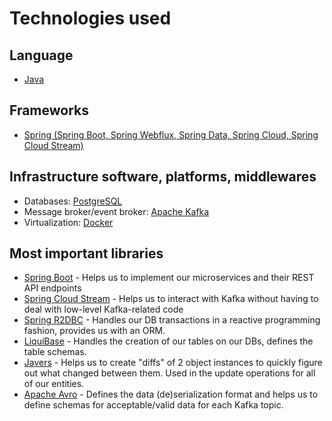 # Technologies used

## Language

* [Java][java]

## Frameworks

* [Spring (Spring Boot, Spring Webflux, Spring Data, Spring Cloud, Spring Cloud Stream)][spring]

## Infrastructure software, platforms, middlewares

* Databases: [PostgreSQL][postgresql]
* Message broker/event broker: [Apache Kafka][kafka]
* Virtualization: [Docker][docker]

## Most important libraries

* [Spring Boot][spring-boot] - Helps us to implement our microservices and their REST API endpoints
* [Spring Cloud Stream][spring-cloud-stream] - Helps us to interact with Kafka without having to deal with low-level Kafka-related code
* [Spring R2DBC][spring-r2dbc] - Handles our DB transactions in a reactive programming fashion, provides us with an ORM.
* [LiquiBase][liquibase] - Handles the creation of our tables on our DBs, defines the table schemas.
* [Javers][javers] - Helps us to create "diffs" of 2 object instances to quickly figure out what changed between them. Used in the update operations for all of our entities.
* [Apache Avro][avro] - Defines the data (de)serialization format and helps us to define schemas for acceptable/valid data for each Kafka topic.

[java]: https://www.java.com/
[docker]: https://www.docker.com/
[postgresql]: https://www.postgresql.org/
[mvn]: https://maven.apache.org/
[spring]: https://spring.io/
[spring-boot]: https://spring.io/projects/spring-boot
[spring-r2dbc]: https://spring.io/projects/spring-data-r2dbc
[spring-cloud]: https://spring.io/projects/spring-cloud
[spring-cloud-stream]: https://docs.spring.io/spring-cloud-stream/docs/current/reference/html/
[javers]: https://javers.org/
[kafka]: https://kafka.apache.org/
[avro]: https://avro.apache.org/
[liquibase]: https://www.liquibase.org/
